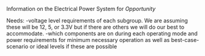 Information on the Electrical Power System for _Opportunity_

Needs:
-voltage level requirements of each subgroup. We are assuming these will be 12, 5, or 3.3V but if there are others we will do our best to accommodate. 
-which components are on during each operating mode and power requirements for minimum necessary operation as well as best-case-scenario or ideal levels if these are possible 
